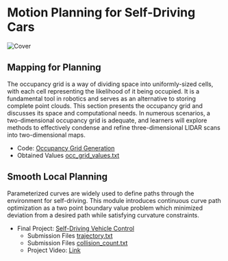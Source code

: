 # Motion Planning for Self-Driving Cars

![Cover](./media/cover.gif)

## Mapping for Planning

The occupancy grid is a way of dividing space into uniformly-sized cells, with each cell representing the likelihood of it being occupied. It is a fundamental tool in robotics and serves as an alternative to storing complete point clouds. This section presents the occupancy grid and discusses its space and computational needs. In numerous scenarios, a two-dimensional occupancy grid is adequate, and learners will explore methods to effectively condense and refine three-dimensional LIDAR scans into two-dimensional maps.

- Code: [Occupancy Grid Generation](./Part1/Module_2_Assessment.ipynb)
- Obtained Values [occ_grid_values.txt](./Part1/occ_grid_values.txt)



## Smooth Local Planning

Parameterized curves are widely used to define paths through the environment for self-driving. This module introduces continuous curve path optimization as a two point boundary value problem which minimized deviation from a desired path while satisfying curvature constraints.

- Final Project: [Self-Driving Vehicle Control](./Part2/final_project)
  - Submission Files [trajectory.txt](./Part2/trajectory.txt)
  - Submission Files [collision_count.txt](./Part2/collision_count.txt)
  - Project Video: [Link](./Part2/video.mp4)


